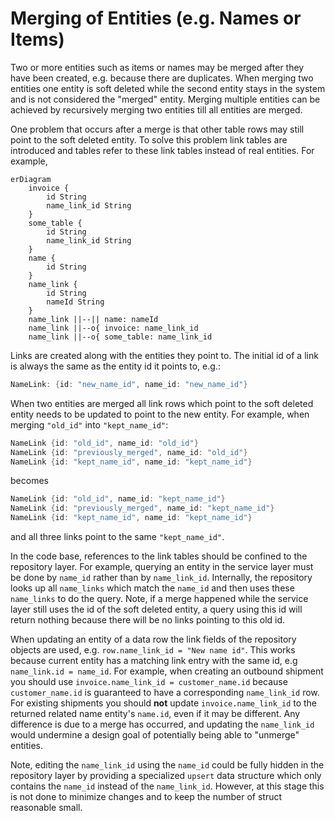 # Merging of Entities (e.g. Names or Items)

Two or more entities such as items or names may be merged after they have been created, e.g. because there are duplicates.
When merging two entities one entity is soft deleted while the second entity stays in the system and is not considered the "merged" entity.
Merging multiple entities can be achieved by recursively merging two entities till all entities are merged.

<!-- Links -->

One problem that occurs after a merge is that other table rows may still point to the soft deleted entity.
To solve this problem link tables are introduced and tables refer to these link tables instead of real entities.
For example,

```mermaid
erDiagram
    invoice {
        id String
        name_link_id String
    }
    some_table {
        id String
        name_link_id String
    }
    name {
        id String
    }
    name_link {
        id String
        nameId String
    }
    name_link ||--|| name: nameId
    name_link ||--o{ invoice: name_link_id
    name_link ||--o{ some_table: name_link_id
```

<!-- Link creation -->

Links are created along with the entities they point to.
The initial id of a link is always the same as the entity id it points to, e.g.:

```rust
NameLink: {id: "new_name_id", name_id: "new_name_id"}
```

<!-- Merging links -->

When two entities are merged all link rows which point to the soft deleted entity needs to be updated to point to the new entity.
For example, when merging `"old_id"` into `"kept_name_id"`:

```rust
NameLink {id: "old_id", name_id: "old_id"}
NameLink {id: "previously_merged", name_id: "old_id"}
NameLink {id: "kept_name_id", name_id: "kept_name_id"}
```

becomes

```rust
NameLink {id: "old_id", name_id: "kept_name_id"}
NameLink {id: "previously_merged", name_id: "kept_name_id"}
NameLink {id: "kept_name_id", name_id: "kept_name_id"}
```

and all three links point to the same `"kept_name_id"`.

<!-- Links are repo only -->

In the code base, references to the link tables should be confined to the repository layer.
For example, querying an entity in the service layer must be done by `name_id` rather than by `name_link_id`.
Internally, the repository looks up all `name_links` which match the `name_id` and then uses these `name_links` to do the query.
Note, if a merge happened while the service layer still uses the id of the soft deleted entity, a query using this id will return nothing because there will be no links pointing to this old id.

<!-- However, updating a name_id is done using the row.name_link_id -->

When updating an entity of a data row the link fields of the repository objects are used, e.g. `row.name_link_id = "New name id"`.
This works because current entity has a matching link entry with the same id, e.g `name_link.id = name_id`.
For example, when creating an outbound shipment you should use `invoice.name_link_id = customer_name.id` because `customer_name.id` is guaranteed to have a corresponding `name_link_id` row.
For existing shipments you should **not** update `invoice.name_link_id` to the returned related name entity's `name.id`, even if it may be different.
Any difference is due to a merge has occurred, and updating the `name_link_id` would undermine a design goal of potentially being able to "unmerge" entities.

Note, editing the `name_link_id` using the `name_id` could be fully hidden in the repository layer by providing a specialized `upsert` data structure which only contains the `name_id` instead of the `name_link_id`.
However, at this stage this is not done to minimize changes and to keep the number of struct reasonable small.
